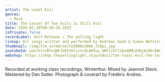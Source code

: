 ```yaml
---
artist: The Least Evil
genres:
  - Rock
title: The Lesser Of Two Evils Is Still Evil
date: 2020-02-28T00:36:38.293Z
isPrivate: false
recordLabel: Self-Release / The yelling light
lineup: All songs written and performed by Andreas Good & Simon Wettstein.
thumbnail: /img/tle_vorderseite3000x3000_72dpi.jpg
youtubeId: watch?v=RYvqWFJk01Y&list=OLAK5uy_mRFzjSflSQxAQMLQ3Ky9z96rbWC0GQuOw
webshop: https://shop.theyellinglight.ch/product/the-least-evil-the-lesser-of-two-evils-is-still-evil-lp-download/
---
```

Recorded at working class recordings, Winterthur. Mixed by Jeannot Steck. Mastered by Dan Sutter.
Photograph & coverart by Frédéric Andres.
